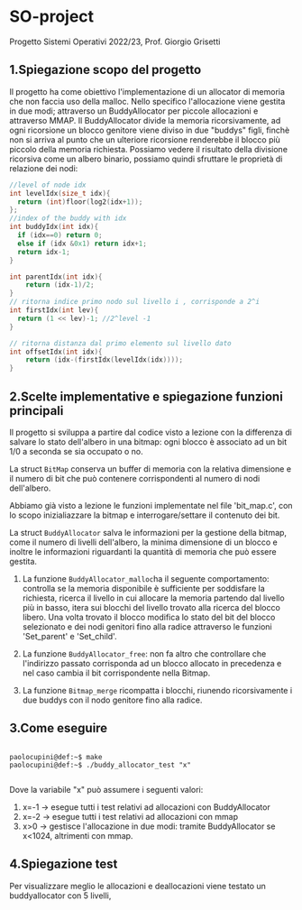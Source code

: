 # SO-project

Progetto Sistemi Operativi 2022/23, Prof. Giorgio Grisetti


## 1.Spiegazione scopo del progetto
Il progetto ha come obiettivo l'implementazione di un allocator di memoria che non faccia uso della malloc. Nello specifico l'allocazione viene gestita in due modi; attraverso un BuddyAllocator per piccole allocazioni e attraverso MMAP. Il BuddyAllocator divide la memoria ricorsivamente, ad ogni ricorsione un blocco genitore viene diviso in due "buddys" figli, finchè non si arriva al punto che un ulteriore ricorsione renderebbe il blocco più piccolo della memoria richiesta. Possiamo vedere il risultato della divisione ricorsiva come un albero binario, possiamo quindi sfruttare le proprietà di relazione dei nodi:
``` c
//level of node idx
int levelIdx(size_t idx){
  return (int)floor(log2(idx+1));
};
//index of the buddy with idx 
int buddyIdx(int idx){ 
  if (idx==0) return 0;
  else if (idx &0x1) return idx+1;
  return idx-1;
}

int parentIdx(int idx){
    return (idx-1)/2;
}
// ritorna indice primo nodo sul livello i , corrisponde a 2^i 
int firstIdx(int lev){
  return (1 << lev)-1; //2^level -1
}

// ritorna distanza dal primo elemento sul livello dato
int offsetIdx(int idx){
    return (idx-(firstIdx(levelIdx(idx))));
}

```


## 2.Scelte implementative e spiegazione funzioni principali

Il progetto si sviluppa a partire dal codice visto a lezione con la differenza di salvare lo stato dell'albero in una bitmap: ogni blocco è associato ad un bit 1/0 a seconda se sia occupato o no.

La struct `BitMap` conserva un buffer di memoria con la relativa dimensione e il numero di bit che può contenere corrispondenti al numero di nodi dell'albero. 

Abbiamo già visto a lezione le funzioni implementate nel file 'bit_map.c', con lo scopo inizialiazzare la bitmap e interrogare/settare il contenuto dei bit.

La struct `BuddyAllocator` salva le informazioni per la gestione della bitmap, come il numero di livelli dell'albero, la minima dimensione di un blocco e inoltre le informazioni riguardanti la quantità di memoria che può essere gestita.

1. La funzione `BuddyAllocator_malloc`ha il seguente comportamento: controlla se la memoria disponibile è sufficiente per soddisfare la richiesta,  ricerca il livello in cui allocare la memoria partendo dal livello più in basso, itera sui blocchi del livello trovato alla ricerca del blocco libero. Una volta trovato il blocco modifica lo stato del bit del blocco selezionato e dei nodi genitori fino alla radice attraverso le funzioni 'Set_parent' e 'Set_child'.  

2. La funzione `BuddyAllocator_free`: non fa altro che controllare che l'indirizzo passato corrisponda ad un blocco allocato in precedenza e nel caso cambia il bit corrispondente nella Bitmap. 

3. La funzione `Bitmap_merge` ricompatta i blocchi, riunendo ricorsivamente i due buddys con il nodo genitore fino alla radice.

## 3.Come eseguire

```console

paolocupini@def:~$ make
paolocupini@def:~$ ./buddy_allocator_test "x"


```
Dove la variabile "x" può assumere i seguenti valori: 
1. x=-1 -> esegue tutti i test relativi ad allocazioni con BuddyAllocator
2. x=-2 -> esegue tutti i test relativi ad allocazioni con mmap
3. x>0 -> gestisce l'allocazione in due modi: tramite BuddyAllocator se x<1024, altrimenti con mmap.
## 4.Spiegazione test 

Per visualizzare meglio le allocazioni e deallocazioni viene testato un buddyallocator con 5 livelli, 

